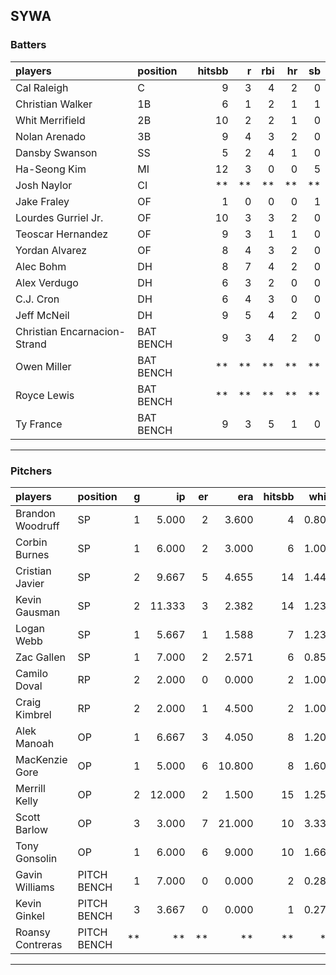 ## SYWA

### Batters

 
|players                      |position  | hitsbb|  r| rbi| hr| sb| 
|:----------------------------|:---------|------:|--:|---:|--:|--:| 
|Cal Raleigh                  |C         |      9|  3|   4|  2|  0| 
|Christian Walker             |1B        |      6|  1|   2|  1|  1| 
|Whit Merrifield              |2B        |     10|  2|   2|  1|  0| 
|Nolan Arenado                |3B        |      9|  4|   3|  2|  0| 
|Dansby Swanson               |SS        |      5|  2|   4|  1|  0| 
|Ha-Seong Kim                 |MI        |     12|  3|   0|  0|  5| 
|Josh Naylor                  |CI        |     **| **|  **| **| **| 
|Jake Fraley                  |OF        |      1|  0|   0|  0|  1| 
|Lourdes Gurriel Jr.          |OF        |     10|  3|   3|  2|  0| 
|Teoscar Hernandez            |OF        |      9|  3|   1|  1|  0| 
|Yordan Alvarez               |OF        |      8|  4|   3|  2|  0| 
|Alec Bohm                    |DH        |      8|  7|   4|  2|  0| 
|Alex Verdugo                 |DH        |      6|  3|   2|  0|  0| 
|C.J. Cron                    |DH        |      6|  4|   3|  0|  0| 
|Jeff McNeil                  |DH        |      9|  5|   4|  2|  0| 
|Christian Encarnacion-Strand |BAT BENCH |      9|  3|   4|  2|  0| 
|Owen Miller                  |BAT BENCH |     **| **|  **| **| **| 
|Royce Lewis                  |BAT BENCH |     **| **|  **| **| **| 
|Ty France                    |BAT BENCH |      9|  3|   5|  1|  0| 


* * *

### Pitchers

 
|players          |position    |  g|     ip| er|    era| hitsbb|  whip| so|  w| sv| 
|:----------------|:-----------|--:|------:|--:|------:|------:|-----:|--:|--:|--:| 
|Brandon Woodruff |SP          |  1|  5.000|  2|  3.600|      4| 0.800|  9|  0|  0| 
|Corbin Burnes    |SP          |  1|  6.000|  2|  3.000|      6| 1.000|  5|  0|  0| 
|Cristian Javier  |SP          |  2|  9.667|  5|  4.655|     14| 1.448|  7|  1|  0| 
|Kevin Gausman    |SP          |  2| 11.333|  3|  2.382|     14| 1.235| 12|  1|  0| 
|Logan Webb       |SP          |  1|  5.667|  1|  1.588|      7| 1.235|  6|  0|  0| 
|Zac Gallen       |SP          |  1|  7.000|  2|  2.571|      6| 0.857|  8|  0|  0| 
|Camilo Doval     |RP          |  2|  2.000|  0|  0.000|      2| 1.000|  4|  0|  1| 
|Craig Kimbrel    |RP          |  2|  2.000|  1|  4.500|      2| 1.000|  3|  0|  1| 
|Alek Manoah      |OP          |  1|  6.667|  3|  4.050|      8| 1.200|  5|  1|  0| 
|MacKenzie Gore   |OP          |  1|  5.000|  6| 10.800|      8| 1.600|  5|  0|  0| 
|Merrill Kelly    |OP          |  2| 12.000|  2|  1.500|     15| 1.250| 11|  0|  0| 
|Scott Barlow     |OP          |  3|  3.000|  7| 21.000|     10| 3.333|  1|  0|  0| 
|Tony Gonsolin    |OP          |  1|  6.000|  6|  9.000|     10| 1.667|  3|  1|  0| 
|Gavin Williams   |PITCH BENCH |  1|  7.000|  0|  0.000|      2| 0.286| 12|  0|  0| 
|Kevin Ginkel     |PITCH BENCH |  3|  3.667|  0|  0.000|      1| 0.273|  5|  0|  0| 
|Roansy Contreras |PITCH BENCH | **|     **| **|     **|     **|    **| **| **| **| 


* * *


